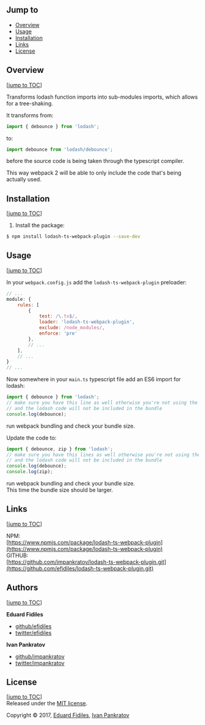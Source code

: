 ## Jump to

* [Overview](#overview)
* [Usage](#usage)
* [Installation](#installation)
* [Links](#links)
* [License](#license)

## Overview 
[[jump to TOC](#jump-to)]

Transforms lodash function imports into sub-modules imports, which allows for a tree-shaking.

It transforms from:

```js
import { debounce } from 'lodash';
```
to:
```js
import debounce from 'lodash/debounce';
```

before the source code is being taken through the typescript compiler.

This way webpack 2 will be able to only include the code that's being actually used.

## Installation
[[jump to TOC](#jump-to)]

1. Install the package:  
```sh
$ npm install lodash-ts-webpack-plugin --save-dev
```

## Usage
[[jump to TOC](#jump-to)]

In your `webpack.config.js` add the `lodash-ts-webpack-plugin` preloader:

```js
// ...
module: {
    rules: [
        {
            test: /\.ts$/,
            loader: 'lodash-ts-webpack-plugin',
            exclude: /node_modules/,
            enforce: 'pre'
        },
        // ...
    ],
    // ...
}
// ...
```

Now somewhere in your `main.ts` typescript file add an ES6 import for lodash:

```js
import { debounce } from 'lodash';
// make sure you have this line as well otherwise you're not using the import member
// and the lodash code will not be included in the bundle
console.log(debounce); 
```

run webpack bundling and check your bundle size.

Update the code to:

```js
import { debounce, zip } from 'lodash';
// make sure you have this lines as well otherwise you're not using the import members
// and the lodash code will not be included in the bundle
console.log(debounce); 
console.log(zip); 
```

run webpack bundling and check your bundle size.  
This time the bundle size should be larger.

## Links 
[[jump to TOC](#jump-to)]

NPM:  
[https://www.npmjs.com/package/lodash-ts-webpack-plugin](https://www.npmjs.com/package/lodash-ts-webpack-plugin)  
GITHUB:  
[https://github.com/impankratov/lodash-ts-webpack-plugin.git](https://github.com/efidiles/lodash-ts-webpack-plugin.git)  

## Authors 
[[jump to TOC](#jump-to)]

**Eduard Fidiles**

* [github/efidiles](https://github.com/efidiles)  
* [twitter/efidiles](http://twitter.com/efidiles)  

**Ivan Pankratov**

* [github/impankratov](https://github.com/impankratov)  
* [twitter/impankratov](http://twitter.com/impankratov)  

## License 
[[jump to TOC](#jump-to)]  
Released under the [MIT license](https://github.com/lodash-ts-webpack-plugin/lodash-ts-webpack-plugin/blob/master/LICENSE).


Copyright © 2017, [Eduard Fidiles](https://github.com/efidiles), [Ivan Pankratov](https://github.com/impankratov)